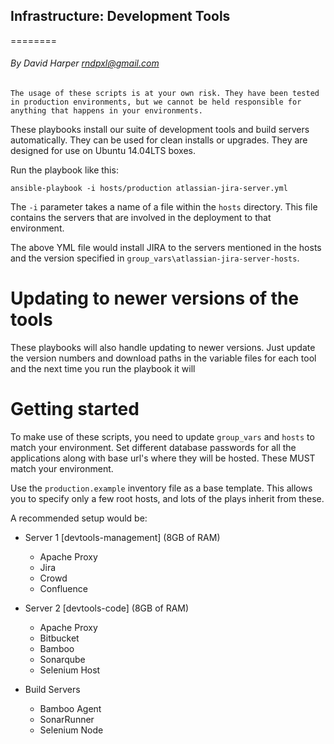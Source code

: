## Infrastructure: Development Tools
========
###### By David Harper <rndpxl@gmail.com>

`The usage of these scripts is at your own risk. They have been tested in production environments, but we cannot be held responsible for anything that happens in your environments.`

These playbooks install our suite of development tools and build servers automatically. They can be used for clean installs or upgrades. They are designed for use on Ubuntu 14.04LTS boxes.

Run the playbook like this:

    ansible-playbook -i hosts/production atlassian-jira-server.yml

The `-i` parameter takes a name of a file within the `hosts` directory. This file contains the servers that are involved in the deployment to that environment.

The above YML file would install JIRA to the servers mentioned in the hosts and the version specified in `group_vars\atlassian-jira-server-hosts`.

# Updating to newer versions of the tools

These playbooks will also handle updating to newer versions. Just update the version numbers and download paths in the variable files for each tool and the next time
you run the playbook it will 

# Getting started
To make use of these scripts, you need to update `group_vars` and `hosts` to match your environment. 
Set different database passwords for all the applications along with base url's where they will be hosted. These MUST match your environment.

Use the `production.example` inventory file as a base template. This allows you to specify only a few root hosts, and lots of the plays inherit from these.

A recommended setup would be:

 - Server 1 [devtools-management]  (8GB of RAM)
     - Apache Proxy
     - Jira
     - Crowd
     - Confluence


 - Server 2 [devtools-code]   (8GB of RAM)
     - Apache Proxy
     - Bitbucket
     - Bamboo
     - Sonarqube
     - Selenium Host
   
   
 - Build Servers
     - Bamboo Agent
     - SonarRunner
     - Selenium Node

